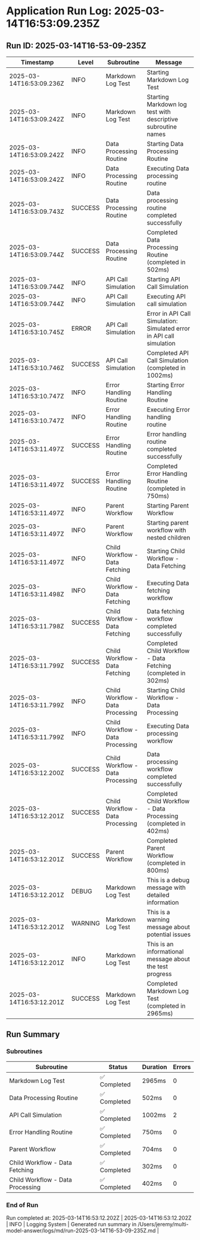 # Application Run Log: 2025-03-14T16:53:09.235Z

## Run ID: 2025-03-14T16-53-09-235Z

| Timestamp | Level | Subroutine | Message |
| --- | --- | --- | --- |
| 2025-03-14T16:53:09.236Z | INFO | Markdown Log Test | Starting Markdown Log Test |
| 2025-03-14T16:53:09.242Z | INFO | Markdown Log Test | Starting Markdown log test with descriptive subroutine names |
| 2025-03-14T16:53:09.242Z | INFO | Data Processing Routine | Starting Data Processing Routine |
| 2025-03-14T16:53:09.242Z | INFO | Data Processing Routine | Executing Data processing routine |
| 2025-03-14T16:53:09.743Z | SUCCESS | Data Processing Routine | Data processing routine completed successfully |
| 2025-03-14T16:53:09.744Z | SUCCESS | Data Processing Routine | Completed Data Processing Routine (completed in 502ms) |
| 2025-03-14T16:53:09.744Z | INFO | API Call Simulation | Starting API Call Simulation |
| 2025-03-14T16:53:09.744Z | INFO | API Call Simulation | Executing API call simulation |
| 2025-03-14T16:53:10.745Z | ERROR | API Call Simulation | Error in API Call Simulation: Simulated error in API call simulation |
| 2025-03-14T16:53:10.746Z | SUCCESS | API Call Simulation | Completed API Call Simulation (completed in 1002ms) |
| 2025-03-14T16:53:10.747Z | INFO | Error Handling Routine | Starting Error Handling Routine |
| 2025-03-14T16:53:10.747Z | INFO | Error Handling Routine | Executing Error handling routine |
| 2025-03-14T16:53:11.497Z | SUCCESS | Error Handling Routine | Error handling routine completed successfully |
| 2025-03-14T16:53:11.497Z | SUCCESS | Error Handling Routine | Completed Error Handling Routine (completed in 750ms) |
| 2025-03-14T16:53:11.497Z | INFO | Parent Workflow | Starting Parent Workflow |
| 2025-03-14T16:53:11.497Z | INFO | Parent Workflow | Starting parent workflow with nested children |
| 2025-03-14T16:53:11.497Z | INFO | Child Workflow - Data Fetching | Starting Child Workflow - Data Fetching |
| 2025-03-14T16:53:11.498Z | INFO | Child Workflow - Data Fetching | Executing Data fetching workflow |
| 2025-03-14T16:53:11.798Z | SUCCESS | Child Workflow - Data Fetching | Data fetching workflow completed successfully |
| 2025-03-14T16:53:11.799Z | SUCCESS | Child Workflow - Data Fetching | Completed Child Workflow - Data Fetching (completed in 302ms) |
| 2025-03-14T16:53:11.799Z | INFO | Child Workflow - Data Processing | Starting Child Workflow - Data Processing |
| 2025-03-14T16:53:11.799Z | INFO | Child Workflow - Data Processing | Executing Data processing workflow |
| 2025-03-14T16:53:12.200Z | SUCCESS | Child Workflow - Data Processing | Data processing workflow completed successfully |
| 2025-03-14T16:53:12.201Z | SUCCESS | Child Workflow - Data Processing | Completed Child Workflow - Data Processing (completed in 402ms) |
| 2025-03-14T16:53:12.201Z | SUCCESS | Parent Workflow | Completed Parent Workflow (completed in 800ms) |
| 2025-03-14T16:53:12.201Z | DEBUG | Markdown Log Test | This is a debug message with detailed information |
| 2025-03-14T16:53:12.201Z | WARNING | Markdown Log Test | This is a warning message about potential issues |
| 2025-03-14T16:53:12.201Z | INFO | Markdown Log Test | This is an informational message about the test progress |
| 2025-03-14T16:53:12.201Z | SUCCESS | Markdown Log Test | Completed Markdown Log Test (completed in 2965ms) |

## Run Summary

### Subroutines

| Subroutine | Status | Duration | Errors |
| --- | --- | --- | --- |
| Markdown Log Test | ✅ Completed | 2965ms | 0 |
| Data Processing Routine | ✅ Completed | 502ms | 0 |
| API Call Simulation | ✅ Completed | 1002ms | 2 |
| Error Handling Routine | ✅ Completed | 750ms | 0 |
| Parent Workflow | ✅ Completed | 704ms | 0 |
| Child Workflow - Data Fetching | ✅ Completed | 302ms | 0 |
| Child Workflow - Data Processing | ✅ Completed | 402ms | 0 |

### End of Run

Run completed at: 2025-03-14T16:53:12.202Z
| 2025-03-14T16:53:12.202Z | INFO | Logging System | Generated run summary in /Users/jeremy/multi-model-answer/logs/md/run-2025-03-14T16-53-09-235Z.md |
